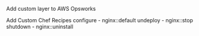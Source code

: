 
Add custom layer to AWS Opsworks

Add Custom Chef Recipes
configure - nginx::default
undeploy - nginx::stop
shutdown - nginx::uninstall


